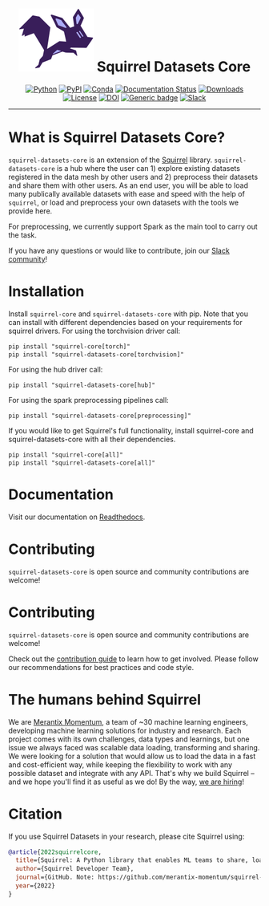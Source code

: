 <div align="center">
  
# <img src="https://raw.githubusercontent.com/merantix-momentum/squirrel-datasets-core/main/docs/source/_static/logo.png" width="150px"> Squirrel Datasets Core
  
[![Python](https://img.shields.io/pypi/pyversions/squirrel-datasets-core.svg?style=plastic)](https://badge.fury.io/py/squirrel-datasets-core)
[![PyPI](https://badge.fury.io/py/squirrel-datasets-core.svg)](https://badge.fury.io/py/squirrel-datasets-core)
[![Conda](https://img.shields.io/conda/vn/conda-forge/squirrel-datasets-core)](https://anaconda.org/conda-forge/squirrel-datasets-core)
[![Documentation Status](https://readthedocs.org/projects/squirrel-datasets-core/badge/?version=latest)](https://squirrel-datasets-core.readthedocs.io)
[![Downloads](https://static.pepy.tech/personalized-badge/squirrel-datasets-core?period=total&units=international_system&left_color=grey&right_color=blue&left_text=Downloads)](https://pepy.tech/project/squirrel-datasets-core)
[![License](https://img.shields.io/badge/License-Apache%202.0-blue.svg)](https://raw.githubusercontent.com/merantix-momentum/squirrel-datasets-core/main/LICENSE)
[![DOI](https://zenodo.org/badge/DOI/10.5281/zenodo.6420214.svg)](https://doi.org/10.5281/zenodo.6420214)
[![Generic badge](https://img.shields.io/badge/Website-Merantix%20Momentum-blue)](https://merantix-momentum.com)
[![Slack](https://img.shields.io/badge/slack-chat-green.svg?logo=slack)](https://join.slack.com/t/squirrel-core/shared_invite/zt-14k6sk6sw-zQPHfqAI8Xq5WYd~UqgNFw)

</div>

---
# What is Squirrel Datasets Core?

`squirrel-datasets-core` is an extension of the [Squirrel](https://github.com/merantix-momentum/squirrel-core) library. `squirrel-datasets-core` is a hub where the user can 1) explore existing datasets registered in the data mesh by other users and 2) preprocess their datasets and share them with other users. As an end user, you will
be able to load many publically available datasets with ease and speed with the help of `squirrel`, or load and preprocess
your own datasets with the tools we provide here. 

For preprocessing, we currently support Spark as the main tool to carry out the task.

If you have any questions or would like to contribute, join our [Slack community](https://join.slack.com/t/squirrel-core/shared_invite/zt-14k6sk6sw-zQPHfqAI8Xq5WYd~UqgNFw)!

# Installation
Install `squirrel-core` and `squirrel-datasets-core` with pip. Note that you can install with different dependencies based on your requirements for squirrel drivers.
For using the torchvision driver call:
```shell
pip install "squirrel-core[torch]"
pip install "squirrel-datasets-core[torchvision]"
```
For using the hub driver call:
```shell
pip install "squirrel-datasets-core[hub]"
```
For using the spark preprocessing pipelines call:
```shell
pip install "squirrel-datasets-core[preprocessing]"
```
If you would like to get Squirrel's full functionality, install squirrel-core and squirrel-datasets-core with all their dependencies.
```shell
pip install "squirrel-core[all]"
pip install "squirrel-datasets-core[all]"
```

# Documentation

Visit our documentation on [Readthedocs](https://squirrel-datasets-core.readthedocs.io).

# Contributing
`squirrel-datasets-core` is open source and community contributions are welcome!
# Contributing
`squirrel-datasets-core` is open source and community contributions are welcome!

Check out the [contribution guide](https://squirrel-datasets-core.readthedocs.io/en/latest/contribute.html) to learn how to get involved. 
Please follow our recommendations for best practices and code style. 

# The humans behind Squirrel
We are [Merantix Momentum](https://merantix-momentum.com/), a team of ~30 machine learning engineers, developing machine learning solutions for industry and research. Each project comes with its own challenges, data types and learnings, but one issue we always faced was scalable data loading, transforming and sharing. We were looking for a solution that would allow us to load the data in a fast and cost-efficient way, while keeping the flexibility to work with any possible dataset and integrate with any API. That's why we build Squirrel – and we hope you'll find it as useful as we do! By the way, [we are hiring](https://merantix-momentum.com/about#jobs)!


# Citation

If you use Squirrel Datasets in your research, please cite Squirrel using:
```bibtex
@article{2022squirrelcore,
  title={Squirrel: A Python library that enables ML teams to share, load, and transform data in a collaborative, flexible, and efficient way.},
  author={Squirrel Developer Team},
  journal={GitHub. Note: https://github.com/merantix-momentum/squirrel-core},
  year={2022}
}
```
